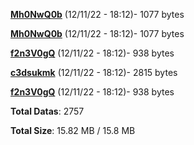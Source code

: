 [**Mh0NwQ0b**](/data/Mh0NwQ0b.txt) (12/11/22 - 18:12)- 1077 bytes

[**Mh0NwQ0b**](/data/Mh0NwQ0b.txt) (12/11/22 - 18:12)- 1077 bytes

[**f2n3V0gQ**](/data/f2n3V0gQ.txt) (12/11/22 - 18:12)- 938 bytes

[**c3dsukmk**](/data/c3dsukmk.txt) (12/11/22 - 18:12)- 2815 bytes

[**f2n3V0gQ**](/data/f2n3V0gQ.txt) (12/11/22 - 18:12)- 938 bytes

**Total Datas**: 2757

**Total Size**: 15.82 MB / 15.8 MB